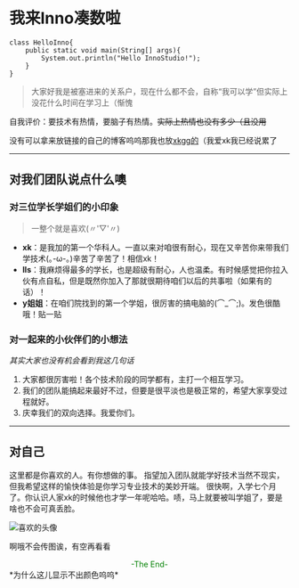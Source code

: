 # 我来Inno凑数啦
```
class HelloInno{
    public static void main(String[] args){
        System.out.println("Hello InnoStudio!");
    }
}
```

> 大家好我是被塞进来的关系户，现在什么都不会，自称“我可以学”但实际上没花什么时间在学习上（惭愧

自我评价：要技术有热情，要脑子有热情。~~实际上热情也没有多少（且没用~~

没有可以拿来放链接的自己的博客呜呜那我也放[xkgg的](https://dekrt.cn/archives/)（我爱xk我已经说累了
___

## 对我们团队说点什么噢

### 对三位学长学姐们的小印象
>一整个就是喜欢(〃'▽'〃)
* **xk**：是我加的第一个华科人。一直以来对咱很有耐心，现在又辛苦你来带我们学技术(｡-ω-｡)辛苦了辛苦了！相信xk！
* **lls**：我麻烦得最多的学长，也是超级有耐心，人也温柔。有时候感觉把你拉入伙有点自私，但是既然你加入了那就很期待咱们以后的共事啦（如果有的话）！
* **y姐姐**：在咱们院找到的第一个学姐，很厉害的搞电脑的(⌒_⌒;)。发色很酷哦！贴一贴

### 对一起来的小伙伴们的小想法
*其实大家也没有机会看到我这几句话*
1. 大家都很厉害啦！各个技术阶段的同学都有，主打一个相互学习。
2. 我们的团队能搞起来最好不过，但要是很平淡也是极正常的，希望大家享受过程就好。
3. 庆幸我们的双向选择。我爱你们。
___
## 对自己
这里都是你喜欢的人。有你想做的事。
指望加入团队就能学好技术当然不现实，但我希望这样的愉快体验是你学习专业技术的美妙开端。
很快啊，入学七个月了。你认识人家xk的时候他也才学一年呢哈哈。啧，马上就要被叫学姐了，要是啥也不会可真丢脸。

![喜欢的头像](%E5%A4%B4%E5%83%8F.jpg)

啊哦不会传图诶，有空再看看

<center><font color=#008000>-The End-</font></center>
*为什么这儿显示不出颜色呜呜*
